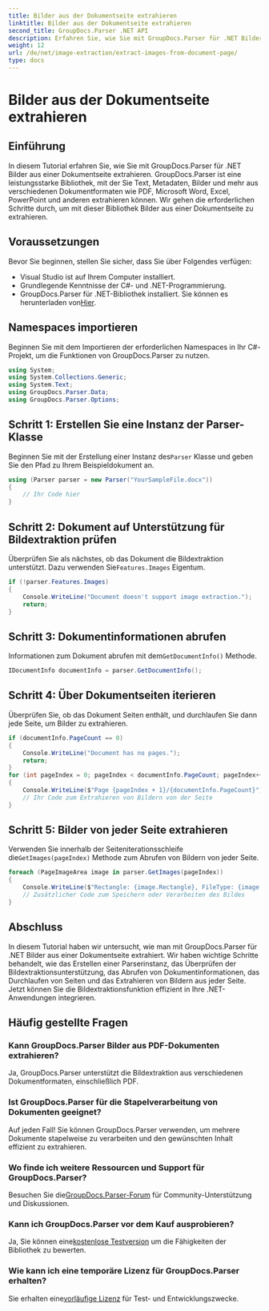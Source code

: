 ```yaml
---
title: Bilder aus der Dokumentseite extrahieren
linktitle: Bilder aus der Dokumentseite extrahieren
second_title: GroupDocs.Parser .NET API
description: Erfahren Sie, wie Sie mit GroupDocs.Parser für .NET Bilder aus Dokumenten extrahieren. Erweitern Sie Ihre Dokumentverarbeitungsfunktionen.
weight: 12
url: /de/net/image-extraction/extract-images-from-document-page/
type: docs
---
```

# Bilder aus der Dokumentseite extrahieren

## Einführung
In diesem Tutorial erfahren Sie, wie Sie mit GroupDocs.Parser für .NET Bilder aus einer Dokumentseite extrahieren. GroupDocs.Parser ist eine leistungsstarke Bibliothek, mit der Sie Text, Metadaten, Bilder und mehr aus verschiedenen Dokumentformaten wie PDF, Microsoft Word, Excel, PowerPoint und anderen extrahieren können. Wir gehen die erforderlichen Schritte durch, um mit dieser Bibliothek Bilder aus einer Dokumentseite zu extrahieren.
## Voraussetzungen
Bevor Sie beginnen, stellen Sie sicher, dass Sie über Folgendes verfügen:
- Visual Studio ist auf Ihrem Computer installiert.
- Grundlegende Kenntnisse der C#- und .NET-Programmierung.
- GroupDocs.Parser für .NET-Bibliothek installiert. Sie können es herunterladen von[Hier](https://releases.groupdocs.com/parser/net/).

## Namespaces importieren
Beginnen Sie mit dem Importieren der erforderlichen Namespaces in Ihr C#-Projekt, um die Funktionen von GroupDocs.Parser zu nutzen.
```csharp
using System;
using System.Collections.Generic;
using System.Text;
using GroupDocs.Parser.Data;
using GroupDocs.Parser.Options;
```
## Schritt 1: Erstellen Sie eine Instanz der Parser-Klasse
 Beginnen Sie mit der Erstellung einer Instanz des`Parser` Klasse und geben Sie den Pfad zu Ihrem Beispieldokument an.
```csharp
using (Parser parser = new Parser("YourSampleFile.docx"))
{
    // Ihr Code hier
}
```
## Schritt 2: Dokument auf Unterstützung für Bildextraktion prüfen
 Überprüfen Sie als nächstes, ob das Dokument die Bildextraktion unterstützt. Dazu verwenden Sie`Features.Images` Eigentum.
```csharp
if (!parser.Features.Images)
{
    Console.WriteLine("Document doesn't support image extraction.");
    return;
}
```
## Schritt 3: Dokumentinformationen abrufen
 Informationen zum Dokument abrufen mit dem`GetDocumentInfo()` Methode.
```csharp
IDocumentInfo documentInfo = parser.GetDocumentInfo();
```
## Schritt 4: Über Dokumentseiten iterieren
Überprüfen Sie, ob das Dokument Seiten enthält, und durchlaufen Sie dann jede Seite, um Bilder zu extrahieren.
```csharp
if (documentInfo.PageCount == 0)
{
    Console.WriteLine("Document has no pages.");
    return;
}
for (int pageIndex = 0; pageIndex < documentInfo.PageCount; pageIndex++)
{
    Console.WriteLine($"Page {pageIndex + 1}/{documentInfo.PageCount}");
    // Ihr Code zum Extrahieren von Bildern von der Seite
}
```
## Schritt 5: Bilder von jeder Seite extrahieren
 Verwenden Sie innerhalb der Seiteniterationsschleife die`GetImages(pageIndex)` Methode zum Abrufen von Bildern von jeder Seite.
```csharp
foreach (PageImageArea image in parser.GetImages(pageIndex))
{
    Console.WriteLine($"Rectangle: {image.Rectangle}, FileType: {image.FileType}");
    // Zusätzlicher Code zum Speichern oder Verarbeiten des Bildes
}
```

## Abschluss
In diesem Tutorial haben wir untersucht, wie man mit GroupDocs.Parser für .NET Bilder aus einer Dokumentseite extrahiert. Wir haben wichtige Schritte behandelt, wie das Erstellen einer Parserinstanz, das Überprüfen der Bildextraktionsunterstützung, das Abrufen von Dokumentinformationen, das Durchlaufen von Seiten und das Extrahieren von Bildern aus jeder Seite. Jetzt können Sie die Bildextraktionsfunktion effizient in Ihre .NET-Anwendungen integrieren.

## Häufig gestellte Fragen
### Kann GroupDocs.Parser Bilder aus PDF-Dokumenten extrahieren?
Ja, GroupDocs.Parser unterstützt die Bildextraktion aus verschiedenen Dokumentformaten, einschließlich PDF.
### Ist GroupDocs.Parser für die Stapelverarbeitung von Dokumenten geeignet?
Auf jeden Fall! Sie können GroupDocs.Parser verwenden, um mehrere Dokumente stapelweise zu verarbeiten und den gewünschten Inhalt effizient zu extrahieren.
### Wo finde ich weitere Ressourcen und Support für GroupDocs.Parser?
 Besuchen Sie die[GroupDocs.Parser-Forum](https://forum.groupdocs.com/c/parser/17) für Community-Unterstützung und Diskussionen.
### Kann ich GroupDocs.Parser vor dem Kauf ausprobieren?
 Ja, Sie können eine[kostenlose Testversion](https://releases.groupdocs.com/) um die Fähigkeiten der Bibliothek zu bewerten.
### Wie kann ich eine temporäre Lizenz für GroupDocs.Parser erhalten?
 Sie erhalten eine[vorläufige Lizenz](https://purchase.groupdocs.com/temporary-license/) für Test- und Entwicklungszwecke.